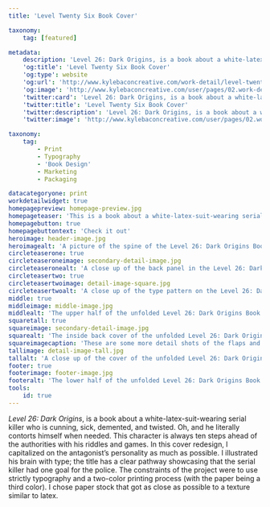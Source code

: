 ```yaml
---
title: 'Level Twenty Six Book Cover'

taxonomy:
    tag: [featured]

metadata:
    description: 'Level 26: Dark Origins, is a book about a white-latex-suit-wearing serial killer who is cunning, sick, demented, and twisted. Oh, and he literally contorts himself when needed. This character is always ten steps ahead of the authorities with his riddles and games. In this cover redesign, I capitalized on the antagonist’s personality as much as possible. I illustrated his brain with type; the title has a clear pathway showcasing that the serial killer had one goal for the police. The constraints of the project were to use strictly typography and a two-color printing process (with the paper being a third color). I chose paper stock that got as close as possible to a texture similar to latex.'
    'og:title': 'Level Twenty Six Book Cover'
    'og:type': website
    'og:url': 'http://www.kylebaconcreative.com/work-detail/level-twenty-six/'
    'og:image': 'http://www.kylebaconcreative.com/user/pages/02.work-detail/level-twenty-six/header-image.jpg'
    'twitter:card': 'Level 26: Dark Origins, is a book about a white-latex-suit-wearing serial killer who is cunning, sick, demented, and twisted. Oh, and he literally contorts himself when needed. This character is always ten steps ahead of the authorities with his riddles and games. In this cover redesign, I capitalized on the antagonist’s personality as much as possible. I illustrated his brain with type; the title has a clear pathway showcasing that the serial killer had one goal for the police. The constraints of the project were to use strictly typography and a two-color printing process (with the paper being a third color). I chose paper stock that got as close as possible to a texture similar to latex.'
    'twitter:title': 'Level Twenty Six Book Cover'
    'twitter:description': 'Level 26: Dark Origins, is a book about a white-latex-suit-wearing serial killer who is cunning, sick, demented, and twisted. Oh, and he literally contorts himself when needed. This character is always ten steps ahead of the authorities with his riddles and games. In this cover redesign, I capitalized on the antagonist’s personality as much as possible. I illustrated his brain with type; the title has a clear pathway showcasing that the serial killer had one goal for the police. The constraints of the project were to use strictly typography and a two-color printing process (with the paper being a third color). I chose paper stock that got as close as possible to a texture similar to latex.'
    'twitter:image': 'http://www.kylebaconcreative.com/user/pages/02.work-detail/level-twenty-six/header-image.jpg'

taxonomy:
    tag:
        - Print
        - Typography
        - 'Book Design'
        - Marketing
        - Packaging

datacategoryone: print
workdetailwidget: true
homepagepreview: homepage-preview.jpg
homepageteaser: 'This is a book about a white-latex-suit-wearing serial killer who is cunning, sick, demented, and twisted. Here is my solution to a type only book cover.'
homepagebutton: true
homepagebuttontext: 'Check it out'
heroimage: header-image.jpg
heroimagealt: 'A picture of the spine of the Level 26: Dark Origins Book Cover redesign.'
circleteaserone: true
circleteaseroneimage: secondary-detail-image.jpg
circleteaseronealt: 'A close up of the back panel in the Level 26: Dark Origins Book Cover redesign.'
circleteasertwo: true
circleteasertwoimage: detail-image-square.jpg
circleteasertwoalt: 'A close up of the type pattern on the Level 26: Dark Origins Book Cover redesign.'
middle: true
middleimage: middle-image.jpg
middlealt: 'The upper half of the unfolded Level 26: Dark Origins Book Cover redesign.'
squaretall: true
squareimage: secondary-detail-image.jpg
squarealt: 'The inside back cover of the unfolded Level 26: Dark Origins Book Cover redesign.'
squareimagecaption: 'These are some more detail shots of the flaps and front panel of the book jacket. The typeface used was <a class="text-link" href="#" target="_blank"><em>Akzidenz-Grotesk</em></a>.'
tallimage: detail-image-tall.jpg
tallalt: 'A close up of the cover of the unfolded Level 26: Dark Origins Book Cover redesign.'
footer: true
footerimage: footer-image.jpg
footeralt: 'The lower half of the unfolded Level 26: Dark Origins Book Cover redesign.'
tools:
    id: true
---
```


*Level 26: Dark Origins*, is a book about a white-latex-suit-wearing serial killer who is cunning, sick, demented, and twisted. Oh, and he literally contorts himself when needed. This character is always ten steps ahead of the authorities with his riddles and games. In this cover redesign, I capitalized on the antagonist’s personality as much as possible. I illustrated his brain with type; the title has a clear pathway showcasing that the serial killer had one goal for the police. The constraints of the project were to use strictly typography and a two-color printing process (with the paper being a third color). I chose paper stock that got as close as possible to a texture similar to latex.
